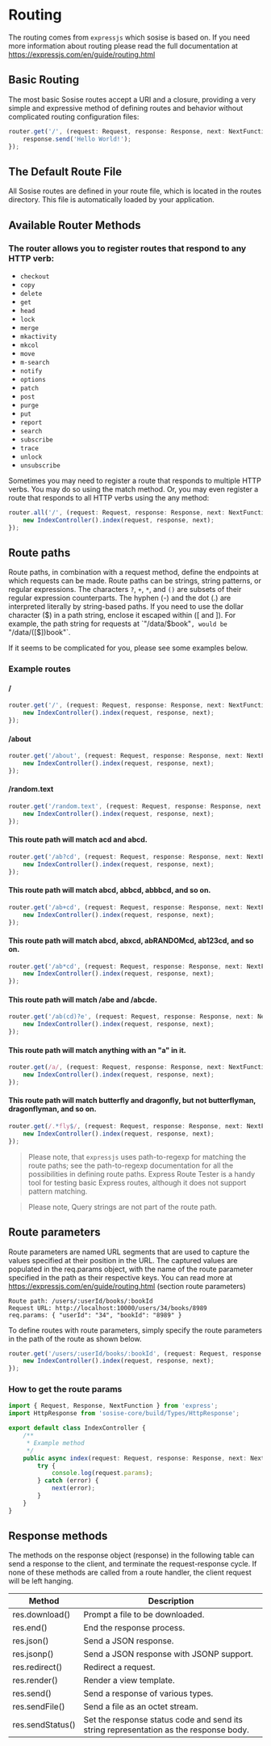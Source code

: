 # Routing
The routing comes from `expressjs` which sosise is based on. If you need more information about routing please read the full documentation at https://expressjs.com/en/guide/routing.html

## Basic Routing
The most basic Sosise routes accept a URI and a closure, providing a very simple and expressive method of defining routes and behavior without complicated routing configuration files:

```typescript
router.get('/', (request: Request, response: Response, next: NextFunction) => {
    response.send('Hello World!');
});
```

## The Default Route File
All Sosise routes are defined in your route file, which is located in the routes directory. This file is automatically loaded by your application.

## Available Router Methods
### The router allows you to register routes that respond to any HTTP verb:

- `checkout`
- `copy`
- `delete`
- `get`
- `head`
- `lock`
- `merge`
- `mkactivity`
- `mkcol`
- `move`
- `m-search`
- `notify`
- `options`
- `patch`
- `post`
- `purge`
- `put`
- `report`
- `search`
- `subscribe`
- `trace`
- `unlock`
- `unsubscribe`

Sometimes you may need to register a route that responds to multiple HTTP verbs. You may do so using the match method. Or, you may even register a route that responds to all HTTP verbs using the any method:

```typescript
router.all('/', (request: Request, response: Response, next: NextFunction) => {
    new IndexController().index(request, response, next);
});
```

## Route paths
Route paths, in combination with a request method, define the endpoints at which requests can be made. Route paths can be strings, string patterns, or regular expressions.
The characters `?`, `+`, `*`, and `()` are subsets of their regular expression counterparts. The hyphen (-) and the dot (.) are interpreted literally by string-based paths.
If you need to use the dollar character ($) in a path string, enclose it escaped within ([ and ]). For example, the path string for requests at `"/data/$book"`, would be `"/data/([\$])book"`.

If it seems to be complicated for you, please see some examples below.

### Example routes
#### /
```typescript
router.get('/', (request: Request, response: Response, next: NextFunction) => {
    new IndexController().index(request, response, next);
});
```

#### /about
```typescript
router.get('/about', (request: Request, response: Response, next: NextFunction) => {
    new IndexController().index(request, response, next);
});
```

#### /random.text
```typescript
router.get('/random.text', (request: Request, response: Response, next: NextFunction) => {
    new IndexController().index(request, response, next);
});
```

#### This route path will match acd and abcd.
```typescript
router.get('/ab?cd', (request: Request, response: Response, next: NextFunction) => {
    new IndexController().index(request, response, next);
});
```

#### This route path will match abcd, abbcd, abbbcd, and so on.
```typescript
router.get('/ab+cd', (request: Request, response: Response, next: NextFunction) => {
    new IndexController().index(request, response, next);
});
```

#### This route path will match abcd, abxcd, abRANDOMcd, ab123cd, and so on.
```typescript
router.get('/ab*cd', (request: Request, response: Response, next: NextFunction) => {
    new IndexController().index(request, response, next);
});
```

#### This route path will match /abe and /abcde.
```typescript
router.get('/ab(cd)?e', (request: Request, response: Response, next: NextFunction) => {
    new IndexController().index(request, response, next);
});
```

#### This route path will match anything with an "a" in it.
```typescript
router.get(/a/, (request: Request, response: Response, next: NextFunction) => {
    new IndexController().index(request, response, next);
});
```

#### This route path will match butterfly and dragonfly, but not butterflyman, dragonflyman, and so on.
```typescript
router.get(/.*fly$/, (request: Request, response: Response, next: NextFunction) => {
    new IndexController().index(request, response, next);
});
```

> Please note, that `expressjs` uses path-to-regexp for matching the route paths; see the path-to-regexp documentation for all the possibilities in defining route paths. Express Route Tester is a handy tool for testing basic Express routes, although it does not support pattern matching.

> Please note, Query strings are not part of the route path.

## Route parameters
Route parameters are named URL segments that are used to capture the values specified at their position in the URL. The captured values are populated in the req.params object, with the name of the route parameter specified in the path as their respective keys. You can read more at https://expressjs.com/en/guide/routing.html (section route parameters)

```text
Route path: /users/:userId/books/:bookId
Request URL: http://localhost:10000/users/34/books/8989
req.params: { "userId": "34", "bookId": "8989" }
```

To define routes with route parameters, simply specify the route parameters in the path of the route as shown below.

```typescript
router.get('/users/:userId/books/:bookId', (request: Request, response: Response, next: NextFunction) => {
    new IndexController().index(request, response, next);
});
```

### How to get the route params
```typescript
import { Request, Response, NextFunction } from 'express';
import HttpResponse from 'sosise-core/build/Types/HttpResponse';

export default class IndexController {
    /**
     * Example method
     */
    public async index(request: Request, response: Response, next: NextFunction) {
        try {
            console.log(request.params);
        } catch (error) {
            next(error);
        }
    }
}
```

## Response methods
The methods on the response object (response) in the following table can send a response to the client, and terminate the request-response cycle. If none of these methods are called from a route handler, the client request will be left hanging.

|Method|Description|
|-|-|
|res.download()|Prompt a file to be downloaded.|
|res.end()|End the response process.|
|res.json()|Send a JSON response.|
|res.jsonp()|Send a JSON response with JSONP support.|
|res.redirect()|Redirect a request.|
|res.render()|Render a view template.|
|res.send()|Send a response of various types.|
|res.sendFile()|Send a file as an octet stream.|
|res.sendStatus()|Set the response status code and send its string representation as the response body.|
